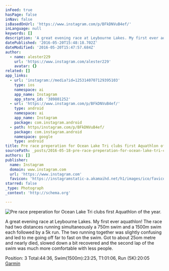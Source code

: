 ```yaml
---
inFeed: true
hasPage: false
inNav: false
isBasedOnUrl: 'https://www.instagram.com/p/BFkDNVuB4ef/'
inLanguage: null
keywords: []
description: 'A great evening race at Leybourne Lakes. My first ever aquathlon! The race had two distances running simultaneously a 750m swim and a 1500m swim each followed by a 5k run. The two running together was slightly confusing and led to me going off far to fast on the swim. Got to about 25om metre and nearly died, slowed down a bit recovered and the second lap of the swim was much more comfortable with less people.'
datePublished: '2016-05-20T15:48:18.702Z'
dateModified: '2016-05-20T15:47:57.684Z'
author:
  - name: alester229
    url: 'https://www.instagram.com/alester229'
    avatar: {}
related: []
app_links:
  - url: 'instagram://media?id=1253140707129395103'
    type: ios
    namespace: ai
    app_name: Instagram
    app_store_id: '389801252'
  - url: 'https://www.instagram.com/p/BFkDNVuB4ef/'
    type: android
    namespace: ai
    app_name: Instagram
    package: com.instagram.android
  - path: https/instagram.com/p/BFkDNVuB4ef/
    package: com.instagram.android
    namespace: google
    type: android
title: Pre race preperation for Ocean Lake Tri clubs first Aquathlon of the year.
sourcePath: _posts/2016-05-18-pre-race-preperation-for-ocean-lake-tri-clubs-first-aquathlo.md
authors: []
publisher:
  name: Instagram
  domain: www.instagram.com
  url: 'https://www.instagram.com'
  favicon: 'https://instagramstatic-a.akamaihd.net/h1/images/ico/favicon.ico/dfa85bb1fd63.ico'
starred: false
_type: Photograph
_context: 'http://schema.org'

---
```

![Pre race preperation for Ocean Lake Tri clubs first Aquathlon of the year.](https://scontent.cdninstagram.com/t51.2885-15/s640x640/sh0.08/e35/13181535_1127673407253879_1632198945_n.jpg?ig_cache_key=MTI1MzE0MDcwNzEyOTM5NTEwMw%3D%3D.2)

A great evening race at Leybourne Lakes. My first ever aquathlon! The race had two distances running simultaneously a 750m swim and a 1500m swim each followed by a 5k run. The two running together was slightly confusing and led to me going off far to fast on the swim. Got to about 25om metre and nearly died, slowed down a bit recovered and the second lap of the swim was much more comfortable with less people.

Position: 3 Total:44:36, Swim(1500m):23:25, T1:01:06, Run (5K):20:05 [Garmin][0]

[0]: https://connect.garmin.com/modern/activity/1174045814